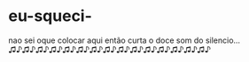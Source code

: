 # eu-squeci-
nao sei oque colocar aqui então curta o doce som do silencio... ♫♪♫♪♫♪♫♪♫♪♫♪♫♪♫♪♫♪♫♪♫♪♫♪♫♪♫♪♫♪
